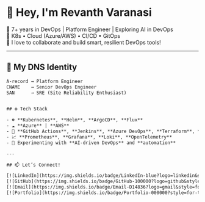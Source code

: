 # 👋 Hey, I'm Revanth Varanasi

🚀 7+ years in DevOps | Platform Engineer | Exploring AI in DevOps  
🧠 K8s • Cloud (Azure/AWS) • CI/CD • GitOps  
🤝 I love to collaborate and build smart, resilient DevOps tools!

---

## 🧭 My DNS Identity

```txt
A-record → Platform Engineer  
CNAME    → Senior DevOps Engineer  
SAN      → SRE (Site Reliability Enthusiast)


## ⚙️ Tech Stack

- ☸️ **Kubernetes**, **Helm**, **ArgoCD**, **Flux**
- ☁️ **Azure** | **AWS**
- 🔧 **GitHub Actions**, **Jenkins**, **Azure DevOps**, **Terraform**, **Bash**, **Python**
- 📈 **Prometheus**, **Grafana**, **Loki**, **OpenTelemetry**
- 🤖 Experimenting with **AI-driven DevOps** and **automation**

---

## 📫 Let’s Connect!

[![LinkedIn](https://img.shields.io/badge/LinkedIn-blue?logo=linkedin&style=for-the-badge)](https://www.linkedin.com/in/revanth-varanasi/)  
[![GitHub](https://img.shields.io/badge/GitHub-100000?logo=github&style=for-the-badge&logoColor=white)](https://github.com/vsrrevanth)  
[![Email](https://img.shields.io/badge/Email-D14836?logo=gmail&style=for-the-badge&logoColor=white)](mailto:revanthvaranasi2097@gmail.com)  
[![Portfolio](https://img.shields.io/badge/Portfolio-000000?style=for-the-badge&logo=web)](https://wip-bebacksoon.dev)
